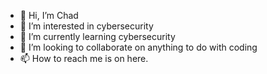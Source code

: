 - 👋 Hi, I’m Chad
- 👀 I’m interested in cybersecurity
- 🌱 I’m currently learning cybersecurity
- 💞️ I’m looking to collaborate on anything to do with coding
- 📫 How to reach me is on here.

<!---
Chadfig93/Chadfig93 is a ✨ special ✨ repository because its `README.md` (this file) appears on your GitHub profile.
You can click the Preview link to take a look at your changes.
--->
